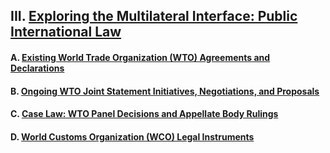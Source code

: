 ## III. [Exploring the Multilateral Interface: Public International Law](https://github.com/lexmerca/TTIPv2_ToC)

#### A. [Existing World Trade Organization (WTO) Agreements and Declarations]()

#### B. [Ongoing WTO Joint Statement Initiatives, Negotiations, and Proposals]()

#### C. [Case Law: WTO Panel Decisions and Appellate Body Rulings]()

#### D. [World Customs Organization (WCO) Legal Instruments]()
